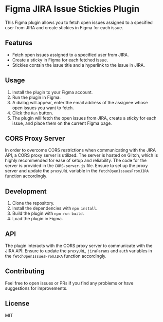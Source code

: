# Figma JIRA Issue Stickies Plugin

This Figma plugin allows you to fetch open issues assigned to a specified user from JIRA and create stickies in Figma for each issue.

## Features

- Fetch open issues assigned to a specified user from JIRA.
- Create a sticky in Figma for each fetched issue.
- Stickies contain the issue title and a hyperlink to the issue in JIRA.

## Usage

1. Install the plugin to your Figma account.
2. Run the plugin in Figma.
3. A dialog will appear, enter the email address of the assignee whose open issues you want to fetch.
4. Click the `Run` button.
5. The plugin will fetch the open issues from JIRA, create a sticky for each issue, and place them on the current Figma page.

## CORS Proxy Server

In order to overcome CORS restrictions when communicating with the JIRA API, a CORS proxy server is utilized. The server is hosted on Glitch, which is highly recommended for ease of setup and reliability. The code for the server is provided in the `CORS-server.js` file. Ensure to set up the proxy server and update the `proxyURL` variable in the `fetchOpenIssuesFromJIRA` function accordingly.

## Development

1. Clone the repository.
2. Install the dependencies with `npm install`.
3. Build the plugin with `npm run build`.
4. Load the plugin in Figma.

## API

The plugin interacts with the CORS proxy server to communicate with the JIRA API. Ensure to update the `proxyURL`, `jiraParams` and `auth` variables in the `fetchOpenIssuesFromJIRA` function accordingly.

## Contributing

Feel free to open issues or PRs if you find any problems or have suggestions for improvements.

## License

MIT
